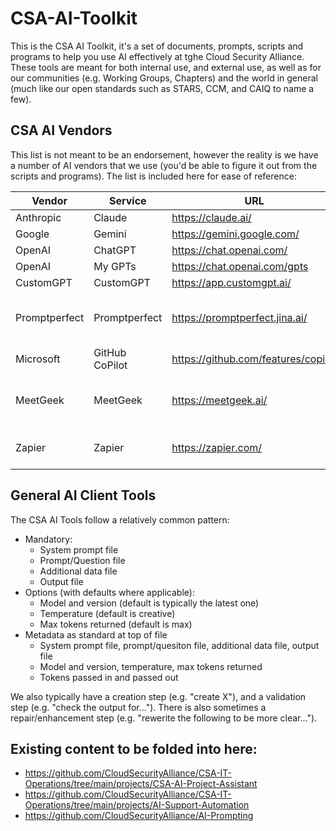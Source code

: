 # CSA-AI-Toolkit

This is the CSA AI Toolkit, it's a set of documents, prompts, scripts and programs to help you use AI effectively at tghe Cloud Security Alliance. These tools are meant for both internal use, and external use, as well as for our communities (e.g. Working Groups, Chapters) and the world in general (much like our open standards such as STARS, CCM, and CAIQ to name a few).

## CSA AI Vendors

This list is not meant to be an endorsement, however the reality is we have a number of AI vendors that we use (you'd be able to figure it out from the scripts and programs). The list is included here for ease of reference:

|Vendor         |Service        |URL                        |API Docs                                                   |Used for|
|---------------|---------------|---------------------------|-----------------------------------------------------------|--------|
|Anthropic      |Claude         |https://claude.ai/         |[Docs](https://docs.anthropic.com/claude/reference/)       |General AI|
|Google         |Gemini         |https://gemini.google.com/ |[Docs](https://ai.google.dev/docs)                         |General AI|
|OpenAI         |ChatGPT        |https://chat.openai.com/   |[Docs](https://platform.openai.com/docs/api-reference)     |General AI|
|OpenAI         |My GPTs        |https://chat.openai.com/gpts|[Docs](https://platform.openai.com/docs/api-reference)    |RAGBot|
|CustomGPT      |CustomGPT      |https://app.customgpt.ai/  |[Docs](https://docs.customgpt.ai/)                         |RAGBot|
|Promptperfect  |Promptperfect  |https://promptperfect.jina.ai/|[Docs](https://promptperfect.jina.ai/api)               |Prompt optimization and other testing|
|Microsoft      |GitHub CoPilot |https://github.com/features/copilot|N/A (install in VSCode)                            |Coding assistant|
|MeetGeek       |MeetGeek       |https://meetgeek.ai/       |[Coming Soon](https://meetgeek.ai/integrations/uploads-api-webhooks)   |Meeting transcripts and summarization|
|Zapier         |Zapier         |https://zapier.com/        |N/A (see specific AI integrations)                         |Automation and linking of services|

## General AI Client Tools 

The CSA AI Tools follow a relatively common pattern:

* Mandatory:
  * System prompt file
  * Prompt/Question file
  * Additional data file
  * Output file
* Options (with defaults where applicable):
  * Model and version (default is typically the latest one)
  * Temperature (default is creative)
  * Max tokens returned (default is max)
* Metadata as standard at top of file
  * System prompt file, prompt/quesiton file, additional data file, output file
  * Model and version, temperature, max tokens returned
  * Tokens passed in and passed out

We also typically have a creation step (e.g. "create X"), and a validation step (e.g. "check the output for..."). There is also sometimes a repair/enhancement step (e.g. "rewerite the following to be more clear...").

## Existing content to be folded into here:

* https://github.com/CloudSecurityAlliance/CSA-IT-Operations/tree/main/projects/CSA-AI-Project-Assistant
* https://github.com/CloudSecurityAlliance/CSA-IT-Operations/tree/main/projects/AI-Support-Automation
* https://github.com/CloudSecurityAlliance/AI-Prompting
